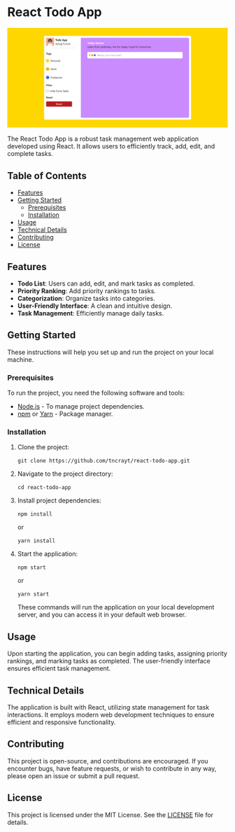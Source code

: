 # React Todo App

![App Screenshot](public/screenshot.png)

The React Todo App is a robust task management web application developed using React. It allows users to efficiently track, add, edit, and complete tasks.

## Table of Contents
- [Features](#features)
- [Getting Started](#getting-started)
  - [Prerequisites](#prerequisites)
  - [Installation](#installation)
- [Usage](#usage)
- [Technical Details](#technical-details)
- [Contributing](#contributing)
- [License](#license)

## Features

- **Todo List**: Users can add, edit, and mark tasks as completed.
- **Priority Ranking**: Add priority rankings to tasks.
- **Categorization**: Organize tasks into categories.
- **User-Friendly Interface**: A clean and intuitive design.
- **Task Management**: Efficiently manage daily tasks.

## Getting Started

These instructions will help you set up and run the project on your local machine.

### Prerequisites

To run the project, you need the following software and tools:

- [Node.js](https://nodejs.org/) - To manage project dependencies.
- [npm](https://www.npmjs.com/) or [Yarn](https://yarnpkg.com/) - Package manager.

### Installation

1. Clone the project:

   ```shell
   git clone https://github.com/tncrayt/react-todo-app.git
   ```

2. Navigate to the project directory:

   ```shell
   cd react-todo-app
   ```

3. Install project dependencies:

   ```shell
   npm install
   ```

   or

   ```shell
   yarn install
   ```

4. Start the application:

   ```shell
   npm start
   ```

   or

   ```shell
   yarn start
   ```

   These commands will run the application on your local development server, and you can access it in your default web browser.

## Usage

Upon starting the application, you can begin adding tasks, assigning priority rankings, and marking tasks as completed. The user-friendly interface ensures efficient task management.

## Technical Details

The application is built with React, utilizing state management for task interactions. It employs modern web development techniques to ensure efficient and responsive functionality. 

## Contributing

This project is open-source, and contributions are encouraged. If you encounter bugs, have feature requests, or wish to contribute in any way, please open an issue or submit a pull request.

## License

This project is licensed under the MIT License. See the [LICENSE](LICENSE) file for details.
